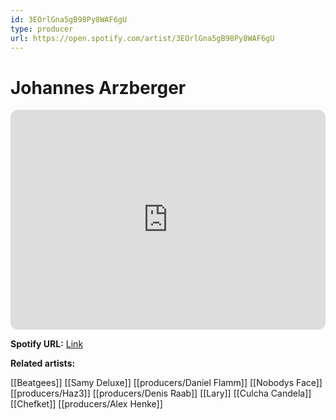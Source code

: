 ```yaml
---
id: 3EOrlGna5gB98Py8WAF6gU
type: producer
url: https://open.spotify.com/artist/3EOrlGna5gB98Py8WAF6gU
---
```

# Johannes Arzberger

<iframe style="border-radius:12px" src="https://open.spotify.com/embed/artist/3EOrlGna5gB98Py8WAF6gU" width="100%" height="352" frameBorder="0" allowfullscreen="" allow="autoplay; clipboard-write; encrypted-media; fullscreen; picture-in-picture" loading="lazy"></iframe>

**Spotify URL:** [Link](https://open.spotify.com/artist/3EOrlGna5gB98Py8WAF6gU)

**Related artists:**

[[Beatgees]]
[[Samy Deluxe]]
[[producers/Daniel Flamm]]
[[Nobodys Face]]
[[producers/Haz3]]
[[producers/Denis Raab]]
[[Lary]]
[[Culcha Candela]]
[[Chefket]]
[[producers/Alex Henke]]
